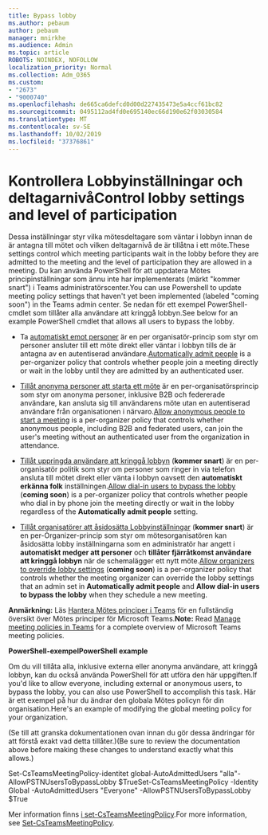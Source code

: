 ```yaml
---
title: Bypass lobby
ms.author: pebaum
author: pebaum
manager: mnirkhe
ms.audience: Admin
ms.topic: article
ROBOTS: NOINDEX, NOFOLLOW
localization_priority: Normal
ms.collection: Adm_O365
ms.custom:
- "2673"
- "9000740"
ms.openlocfilehash: de665ca6defcd0d00d227435473e5a4ccf61bc82
ms.sourcegitcommit: 0495112ad4fd0e695140ec66d190e62f03030584
ms.translationtype: MT
ms.contentlocale: sv-SE
ms.lasthandoff: 10/02/2019
ms.locfileid: "37376861"
---
```

# <a name="control-lobby-settings-and-level-of-participation"></a><span data-ttu-id="b05db-102">Kontrollera Lobbyinställningar och deltagarnivå</span><span class="sxs-lookup"><span data-stu-id="b05db-102">Control lobby settings and level of participation</span></span>

<span data-ttu-id="b05db-103">Dessa inställningar styr vilka mötesdeltagare som väntar i lobbyn innan de är antagna till mötet och vilken deltagarnivå de är tillåtna i ett möte.</span><span class="sxs-lookup"><span data-stu-id="b05db-103">These settings control which meeting participants wait in the lobby before they are admitted to the meeting and the level of participation they are allowed in a meeting.</span></span> <span data-ttu-id="b05db-104">Du kan använda PowerShell för att uppdatera Mötes principinställningar som ännu inte har implementerats (märkt "kommer snart") i Teams administratörscenter.</span><span class="sxs-lookup"><span data-stu-id="b05db-104">You can use Powershell to update meeting policy settings that haven't yet been implemented (labeled "coming soon") in the Teams admin center.</span></span>  <span data-ttu-id="b05db-105">Se nedan för ett exempel PowerShell-cmdlet som tillåter alla användare att kringgå lobbyn.</span><span class="sxs-lookup"><span data-stu-id="b05db-105">See below for an example PowerShell cmdlet that allows all users to bypass the lobby.</span></span>  

- <span data-ttu-id="b05db-106">Ta [automatiskt emot personer](https://docs.microsoft.com/microsoftteams/meeting-policies-in-teams#automatically-admit-people) är en per organisatör-princip som styr om personer ansluter till ett möte direkt eller väntar i lobbyn tills de är antagna av en autentiserad användare.</span><span class="sxs-lookup"><span data-stu-id="b05db-106">[Automatically admit people](https://docs.microsoft.com/microsoftteams/meeting-policies-in-teams#automatically-admit-people) is a per-organizer policy that controls whether people join a meeting directly or wait in the lobby until they are admitted by an authenticated user.</span></span>

- <span data-ttu-id="b05db-107">[Tillåt anonyma personer att starta ett möte](https://docs.microsoft.com/microsoftteams/meeting-policies-in-teams#allow-anonymous-people-to-start-a-meeting) är en per-organisatörsprincip som styr om anonyma personer, inklusive B2B och federerade användare, kan ansluta sig till användarens möte utan en autentiserad användare från organisationen i närvaro.</span><span class="sxs-lookup"><span data-stu-id="b05db-107">[Allow anonymous people to start a meeting](https://docs.microsoft.com/microsoftteams/meeting-policies-in-teams#allow-anonymous-people-to-start-a-meeting) is a per-organizer policy that controls whether anonymous people, including B2B and federated users, can join the user's meeting without an authenticated user from the organization in attendance.</span></span>

- <span data-ttu-id="b05db-108">[Tillåt uppringda användare att kringgå lobbyn](https://docs.microsoft.com/en-us/microsoftteams/meeting-policies-in-teams#allow-dial-in-users-to-bypass-the-lobby-coming-soon) (**kommer snart**) är en per-organisatör politik som styr om personer som ringer in via telefon ansluta till mötet direkt eller vänta i lobbyn oavsett den **automatiskt erkänna folk** inställningen.</span><span class="sxs-lookup"><span data-stu-id="b05db-108">[Allow dial-in users to bypass the lobby](https://docs.microsoft.com/en-us/microsoftteams/meeting-policies-in-teams#allow-dial-in-users-to-bypass-the-lobby-coming-soon) (**coming soon**) is a per-organizer policy that controls whether people who dial in by phone join the meeting directly or wait in the lobby regardless of the **Automatically admit people** setting.</span></span>

- <span data-ttu-id="b05db-109">[Tillåt organisatörer att åsidosätta Lobbyinställningar](https://docs.microsoft.com/microsoftteams/meeting-policies-in-teams#allow-organizers-to-override-lobby-settings-coming-soon) (**kommer snart**) är en per-Organizer-princip som styr om mötesorganisatören kan åsidosätta lobby inställningarna som en administratör har angett i **automatiskt medger att personer** och **tillåter fjärråtkomst användare att kringgå lobbyn** när de schemalägger ett nytt möte.</span><span class="sxs-lookup"><span data-stu-id="b05db-109">[Allow organizers to override lobby settings](https://docs.microsoft.com/microsoftteams/meeting-policies-in-teams#allow-organizers-to-override-lobby-settings-coming-soon) (**coming soon**) is a per-organizer policy that controls whether the meeting organizer can override the lobby settings that an admin set in **Automatically admit people** and **Allow dial-in users to bypass the lobby** when they schedule a new meeting.</span></span>

<span data-ttu-id="b05db-110">**Anmärkning:** Läs [Hantera Mötes principer i Teams](https://docs.microsoft.com/en-us/microsoftteams/meeting-policies-in-teams) för en fullständig översikt över Mötes principer för Microsoft Teams.</span><span class="sxs-lookup"><span data-stu-id="b05db-110">**Note:** Read [Manage meeting policies in Teams](https://docs.microsoft.com/en-us/microsoftteams/meeting-policies-in-teams) for a complete overview of Microsoft Teams meeting policies.</span></span> 


<span data-ttu-id="b05db-111">**PowerShell-exempel**</span><span class="sxs-lookup"><span data-stu-id="b05db-111">**PowerShell example**</span></span>

<span data-ttu-id="b05db-112">Om du vill tillåta alla, inklusive externa eller anonyma användare, att kringgå lobbyn, kan du också använda PowerShell för att utföra den här uppgiften.</span><span class="sxs-lookup"><span data-stu-id="b05db-112">If you'd like to allow everyone, including external or anonymous users, to bypass the lobby, you can also use PowerShell to accomplish this task.</span></span>  <span data-ttu-id="b05db-113">Här är ett exempel på hur du ändrar den globala Mötes policyn för din organisation.</span><span class="sxs-lookup"><span data-stu-id="b05db-113">Here's an example of modifying the global meeting policy for your organization.</span></span>   

<span data-ttu-id="b05db-114">(Se till att granska dokumentationen ovan innan du gör dessa ändringar för att förstå exakt vad detta tillåter.)</span><span class="sxs-lookup"><span data-stu-id="b05db-114">(Be sure to review the documentation above before making these changes to understand exactly what this allows.)</span></span>

<span data-ttu-id="b05db-115">Set-CsTeamsMeetingPolicy-identitet global-AutoAdmittedUsers "alla"-AllowPSTNUsersToBypassLobby $True</span><span class="sxs-lookup"><span data-stu-id="b05db-115">Set-CsTeamsMeetingPolicy -Identity Global -AutoAdmittedUsers "Everyone" -AllowPSTNUsersToBypassLobby $True</span></span>

<span data-ttu-id="b05db-116">Mer information finns [i set-CsTeamsMeetingPolicy](https://docs.microsoft.com/powershell/module/skype/set-csteamsmeetingpolicy?view=skype-ps).</span><span class="sxs-lookup"><span data-stu-id="b05db-116">For more information, see [Set-CsTeamsMeetingPolicy](https://docs.microsoft.com/powershell/module/skype/set-csteamsmeetingpolicy?view=skype-ps).</span></span>
